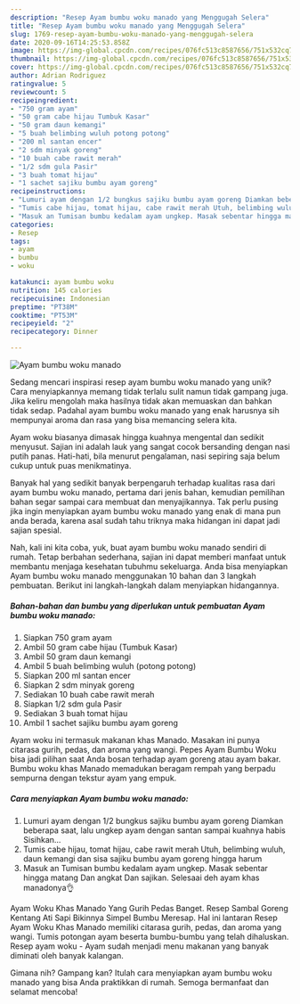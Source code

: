 ```yaml
---
description: "Resep Ayam bumbu woku manado yang Menggugah Selera"
title: "Resep Ayam bumbu woku manado yang Menggugah Selera"
slug: 1769-resep-ayam-bumbu-woku-manado-yang-menggugah-selera
date: 2020-09-16T14:25:53.858Z
image: https://img-global.cpcdn.com/recipes/076fc513c8587656/751x532cq70/ayam-bumbu-woku-manado-foto-resep-utama.jpg
thumbnail: https://img-global.cpcdn.com/recipes/076fc513c8587656/751x532cq70/ayam-bumbu-woku-manado-foto-resep-utama.jpg
cover: https://img-global.cpcdn.com/recipes/076fc513c8587656/751x532cq70/ayam-bumbu-woku-manado-foto-resep-utama.jpg
author: Adrian Rodriguez
ratingvalue: 5
reviewcount: 5
recipeingredient:
- "750 gram ayam"
- "50 gram cabe hijau Tumbuk Kasar"
- "50 gram daun kemangi"
- "5 buah belimbing wuluh potong potong"
- "200 ml santan encer"
- "2 sdm minyak goreng"
- "10 buah cabe rawit merah"
- "1/2 sdm gula Pasir"
- "3 buah tomat hijau"
- "1 sachet sajiku bumbu ayam goreng"
recipeinstructions:
- "Lumuri ayam dengan 1/2 bungkus sajiku bumbu ayam goreng Diamkan beberapa saat, lalu ungkep ayam dengan santan sampai kuahnya habis Sisihkan..."
- "Tumis cabe hijau, tomat hijau, cabe rawit merah Utuh, belimbing wuluh, daun kemangi dan sisa sajiku bumbu ayam goreng hingga harum"
- "Masuk an Tumisan bumbu kedalam ayam ungkep. Masak sebentar hingga matang Dan angkat Dan sajikan. Selesaai deh ayam khas manadonya👌"
categories:
- Resep
tags:
- ayam
- bumbu
- woku

katakunci: ayam bumbu woku 
nutrition: 145 calories
recipecuisine: Indonesian
preptime: "PT38M"
cooktime: "PT53M"
recipeyield: "2"
recipecategory: Dinner

---
```



![Ayam bumbu woku manado](https://img-global.cpcdn.com/recipes/076fc513c8587656/751x532cq70/ayam-bumbu-woku-manado-foto-resep-utama.jpg)

Sedang mencari inspirasi resep ayam bumbu woku manado yang unik? Cara menyiapkannya memang tidak terlalu sulit namun tidak gampang juga. Jika keliru mengolah maka hasilnya tidak akan memuaskan dan bahkan tidak sedap. Padahal ayam bumbu woku manado yang enak harusnya sih mempunyai aroma dan rasa yang bisa memancing selera kita.

Ayam woku biasanya dimasak hingga kuahnya mengental dan sedikit menyusut. Sajian ini adalah lauk yang sangat cocok bersanding dengan nasi putih panas. Hati-hati, bila menurut pengalaman, nasi sepiring saja belum cukup untuk puas menikmatinya.

Banyak hal yang sedikit banyak berpengaruh terhadap kualitas rasa dari ayam bumbu woku manado, pertama dari jenis bahan, kemudian pemilihan bahan segar sampai cara membuat dan menyajikannya. Tak perlu pusing jika ingin menyiapkan ayam bumbu woku manado yang enak di mana pun anda berada, karena asal sudah tahu triknya maka hidangan ini dapat jadi sajian spesial.


Nah, kali ini kita coba, yuk, buat ayam bumbu woku manado sendiri di rumah. Tetap berbahan sederhana, sajian ini dapat memberi manfaat untuk membantu menjaga kesehatan tubuhmu sekeluarga. Anda bisa menyiapkan Ayam bumbu woku manado menggunakan 10 bahan dan 3 langkah pembuatan. Berikut ini langkah-langkah dalam menyiapkan hidangannya.

<!--inarticleads1-->

##### Bahan-bahan dan bumbu yang diperlukan untuk pembuatan Ayam bumbu woku manado:

1. Siapkan 750 gram ayam
1. Ambil 50 gram cabe hijau (Tumbuk Kasar)
1. Ambil 50 gram daun kemangi
1. Ambil 5 buah belimbing wuluh (potong potong)
1. Siapkan 200 ml santan encer
1. Siapkan 2 sdm minyak goreng
1. Sediakan 10 buah cabe rawit merah
1. Siapkan 1/2 sdm gula Pasir
1. Sediakan 3 buah tomat hijau
1. Ambil 1 sachet sajiku bumbu ayam goreng


Ayam woku ini termasuk makanan khas Manado. Masakan ini punya citarasa gurih, pedas, dan aroma yang wangi. Pepes Ayam Bumbu Woku bisa jadi pilihan saat Anda bosan terhadap ayam goreng atau ayam bakar. Bumbu woku khas Manado memadukan beragam rempah yang berpadu sempurna dengan tekstur ayam yang empuk. 

<!--inarticleads2-->

##### Cara menyiapkan Ayam bumbu woku manado:

1. Lumuri ayam dengan 1/2 bungkus sajiku bumbu ayam goreng Diamkan beberapa saat, lalu ungkep ayam dengan santan sampai kuahnya habis Sisihkan...
1. Tumis cabe hijau, tomat hijau, cabe rawit merah Utuh, belimbing wuluh, daun kemangi dan sisa sajiku bumbu ayam goreng hingga harum
1. Masuk an Tumisan bumbu kedalam ayam ungkep. Masak sebentar hingga matang Dan angkat Dan sajikan. Selesaai deh ayam khas manadonya👌


Ayam Woku Khas Manado Yang Gurih Pedas Banget. Resep Sambal Goreng Kentang Ati Sapi Bikinnya Simpel Bumbu Meresap. Hal ini lantaran Resep Ayam Woku Khas Manado memiliki citarasa gurih, pedas, dan aroma yang wangi. Tumis potongan ayam beserta bumbu-bumbu yang telah dihaluskan. Resep ayam woku - Ayam sudah menjadi menu makanan yang banyak diminati oleh banyak kalangan. 

Gimana nih? Gampang kan? Itulah cara menyiapkan ayam bumbu woku manado yang bisa Anda praktikkan di rumah. Semoga bermanfaat dan selamat mencoba!
